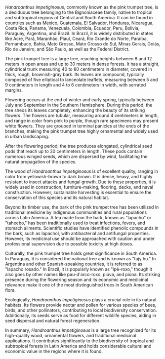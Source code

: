 _Handroanthus impetiginosus_, commonly known as the pink trumpet tree, is a deciduous tree belonging to the Bignoniaceae family, native to tropical and subtropical regions of Central and South America. It can be found in countries such as Mexico, Guatemala, El Salvador, Honduras, Nicaragua, Costa Rica, Panama, Venezuela, Colombia, Ecuador, Peru, Bolivia, Paraguay, Argentina, and Brazil. In Brazil, it is widely distributed in states like Acre, Pará, Maranhão, Piauí, Ceará, Rio Grande do Norte, Paraíba, Pernambuco, Bahia, Mato Grosso, Mato Grosso do Sul, Minas Gerais, Goiás, Rio de Janeiro, and São Paulo, as well as the Federal District.

The pink trumpet tree is a large tree, reaching heights between 8 and 12 meters in open areas and up to 30 meters in dense forests. It has a straight, cylindrical trunk measuring 40 to 80 centimeters in diameter, covered in thick, rough, brownish-gray bark. Its leaves are compound, typically composed of five elliptical to lanceolate leaflets, measuring between 5 and 9 centimeters in length and 4 to 6 centimeters in width, with serrated margins.

Flowering occurs at the end of winter and early spring, typically between July and September in the Southern Hemisphere. During this period, the tree sheds its leaves completely, enhancing the beauty of its striking flowers. The flowers are tubular, measuring around 4 centimeters in length, and range in color from pink to purple, though rare specimens may present white flowers. They are grouped in terminal panicles at the ends of the branches, making the pink trumpet tree highly ornamental and widely used in urban landscaping.

After the flowering period, the tree produces elongated, cylindrical seed pods that reach up to 30 centimeters in length. These pods contain numerous winged seeds, which are dispersed by wind, facilitating the natural propagation of the species.

The wood of _Handroanthus impetiginosus_ is of excellent quality, ranging in color from yellowish-brown to dark brown. It is dense, heavy, and highly resistant to insect attacks and fungal growth. Due to these properties, it is widely used in construction, furniture-making, flooring, decks, and naval construction. However, sustainable harvesting is essential to ensure the conservation of this species and its natural habitat.

Beyond its timber use, the bark of the pink trumpet tree has been utilized in traditional medicine by indigenous communities and rural populations across Latin America. A tea made from the bark, known as "lapacho" or "taheebo," has been traditionally used to treat infections, fevers, and stomach ailments. Scientific studies have identified phenolic compounds in the bark, such as lapachol, with antibacterial and antifungal properties. However, its medicinal use should be approached with caution and under professional supervision due to possible toxicity at high doses.

Culturally, the pink trumpet tree holds great significance in South America. In Paraguay, it is considered the national tree and is known as "tajy hu." In Argentina and other Spanish-speaking countries, it is referred to as "lapacho rosado." In Brazil, it is popularly known as "ipê-roxo," though it also goes by other names like pau-d'arco-roxo, piúva, and piúna. Its striking presence during the flowering season and its economic and medicinal relevance make it one of the most distinguished trees in South American flora.

Ecologically, _Handroanthus impetiginosus_ plays a crucial role in its natural habitats. Its flowers provide nectar and pollen for various species of bees, birds, and other pollinators, contributing to local biodiversity conservation. Additionally, its seeds serve as food for different wildlife species, aiding in seed dispersal and natural forest regeneration.

In summary, _Handroanthus impetiginosus_ is a large tree recognized for its high-quality wood, ornamental flowers, and traditional medicinal applications. It contributes significantly to the biodiversity of tropical and subtropical forests in Latin America and holds considerable cultural and economic value in the regions where it is found.
